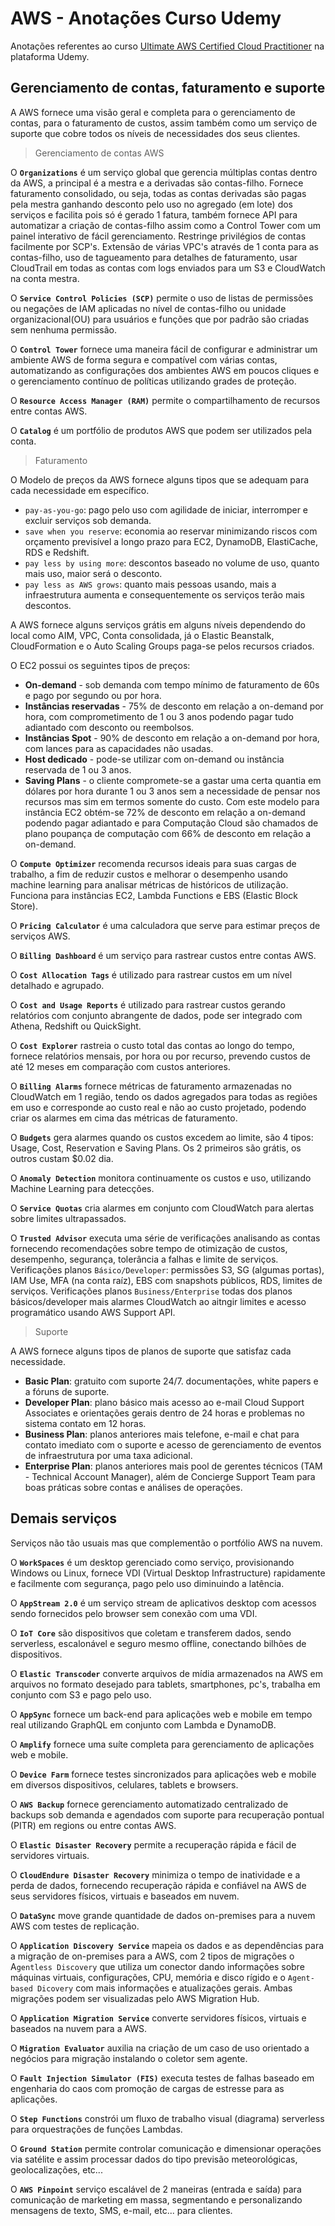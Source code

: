# AWS - Anotações Curso Udemy

Anotações referentes ao curso [Ultimate AWS Certified Cloud Practitioner](https://www.udemy.com/share/103a093@qP42hME1G1UUc8yWpjZ5Y-ClltzgbSLLCtxkCYFIguDx8A6K8ydl8WaA_ZRyD7B2/) na plataforma Udemy.

## Gerenciamento de contas, faturamento e suporte

A AWS fornece uma visão geral e completa para o gerenciamento de contas, para o faturamento de custos, assim também como um serviço de suporte que cobre todos os níveis de necessidades dos seus clientes.

> Gerenciamento de contas AWS

O **`Organizations`** é um serviço global que gerencia múltiplas contas dentro da AWS, a principal é a mestra e a derivadas são contas-filho. Fornece faturamento consolidado, ou seja, todas as contas derivadas são pagas pela mestra ganhando desconto pelo uso no agregado (em lote) dos serviços e facilita pois só é gerado 1 fatura, também fornece API para automatizar a criação de contas-filho assim como a Control Tower com um painel interativo de fácil gerenciamento. Restringe privilégios de contas facilmente por SCP's. Extensão de várias VPC's através de 1 conta para as contas-filho, uso de tagueamento para detalhes de faturamento, usar CloudTrail em todas as contas com logs enviados para um S3 e CloudWatch na conta mestra.

O **`Service Control Policies (SCP)`** permite o uso de listas de permissões ou negações de IAM aplicadas no nível de contas-filho ou unidade organizacional(OU) para usuários e funções que por padrão são criadas sem nenhuma permissão.

O **`Control Tower`** fornece uma maneira fácil de configurar e administrar um ambiente AWS de forma segura e compatível com várias contas, automatizando as configurações dos ambientes AWS em poucos cliques e o gerenciamento contínuo de políticas utilizando grades de proteção.

O **`Resource Access Manager (RAM)`** permite o compartilhamento de recursos entre contas AWS.

O **`Catalog`** é um portfólio de produtos AWS que podem ser utilizados pela conta.

> Faturamento

O Modelo de preços da AWS fornece alguns tipos que se adequam para cada necessidade em específico. 

- `pay-as-you-go`: pago pelo uso com agilidade de iniciar, interromper e excluir serviços sob demanda.
- `save when you reserve`: economia ao reservar minimizando riscos com orçamento previsível a longo prazo para EC2, DynamoDB, ElastiCache, RDS e Redshift.
- `pay less by using more`: descontos baseado no volume de uso, quanto mais uso, maior será o desconto.
- `pay less as AWS grows`: quanto mais pessoas usando, mais a infraestrutura aumenta e consequentemente os serviços terão mais descontos.

A AWS fornece alguns serviços grátis em alguns níveis dependendo do local como AIM, VPC, Conta consolidada, já o Elastic Beanstalk, CloudFormation e o Auto Scaling Groups paga-se pelos recursos criados.

O EC2 possui os seguintes tipos de preços: 

- **On-demand** - sob demanda com tempo mínimo de faturamento de 60s e pago por segundo ou por hora. 
- **Instâncias reservadas** - 75% de desconto em relação a on-demand por hora, com comprometimento de 1 ou 3 anos podendo pagar tudo adiantado com desconto ou reembolsos. 
- **Instâncias Spot** - 90% de desconto em relação a on-demand por hora, com lances para as capacidades não usadas.
- **Host dedicado** - pode-se utilizar com on-demand ou instância reservada de 1 ou 3 anos.
- **Saving Plans** - o cliente compromete-se a gastar uma certa quantia em dólares por hora durante 1 ou 3 anos sem a necessidade de pensar nos recursos mas sim em termos somente do custo. Com este modelo para instância EC2 obtém-se 72% de desconto em relação a on-demand podendo pagar adiantado e para Computação Cloud são chamados de plano poupança de computação com 66% de desconto em relação a on-demand.

O **`Compute Optimizer`** recomenda recursos ideais para suas cargas de trabalho, a fim de reduzir custos e melhorar o desempenho usando machine learning para analisar métricas de históricos de utilização. Funciona para instâncias EC2, Lambda Functions e EBS (Elastic Block Store). 

O **`Pricing Calculator`** é uma calculadora que serve para estimar preços de serviços AWS.

O **`Billing Dashboard`** é um serviço para rastrear custos entre contas AWS.

O **`Cost Allocation Tags`** é utilizado para rastrear custos em um nível detalhado e agrupado.

O **`Cost and Usage Reports`** é utilizado para rastrear custos gerando relatórios com conjunto abrangente de dados, pode ser integrado com Athena, Redshift ou QuickSight.

O **`Cost Explorer`** rastreia o custo total das contas ao longo do tempo, fornece relatórios mensais, por hora ou por recurso, prevendo custos de até 12 meses em comparação com custos anteriores.

O **`Billing Alarms`** fornece métricas de faturamento armazenadas no CloudWatch em 1 região, tendo os dados agregados para todas as regiões em uso e corresponde ao custo real e não ao custo projetado, podendo criar os alarmes em cima das métricas de faturamento.

O **`Budgets`** gera alarmes quando os custos excedem ao limite, são 4 tipos: Usage, Cost, Reservation e Saving Plans. Os 2 primeiros são grátis, os outros custam $0.02 dia.

O **`Anomaly Detection`** monitora continuamente os custos e uso, utilizando Machine Learning para detecções.

O **`Service Quotas`** cria alarmes em conjunto com CloudWatch para alertas sobre limites ultrapassados.

O **`Trusted Advisor`** executa uma série de verificações analisando as contas fornecendo recomendações sobre tempo de otimização de custos, desempenho, segurança, tolerância a falhas e limite de serviços. Verificações planos `Básico/Developer`: permissões S3, SG (algumas portas), IAM Use, MFA (na conta raíz), EBS com snapshots públicos, RDS, limites de serviços. Verificações planos `Business/Enterprise` todas dos planos básicos/developer mais alarmes CloudWatch ao aitngir limites e acesso programático usando AWS Support API.

> Suporte

A AWS fornece alguns tipos de planos de suporte que satisfaz cada necessidade.

- **Basic Plan**: gratuito com suporte 24/7. documentações, white papers e a fóruns de suporte.
- **Developer Plan**: plano básico mais acesso ao e-mail Cloud Support Associates e orientações gerais dentro de 24 horas e problemas no sistema contato em 12 horas.
- **Business Plan**: planos anteriores mais telefone, e-mail e chat para contato imediato com o suporte e acesso de gerenciamento de eventos de infraestrutura por uma taxa adicional.
- **Enterprise Plan**: planos anteriores mais pool de gerentes técnicos (TAM - Technical Account Manager), além de Concierge Support Team para boas práticas sobre contas e análises de operações.

## Demais serviços

Serviços não tão usuais mas que complementão o portfólio AWS na nuvem.

O **`WorkSpaces`**  é um desktop gerenciado como serviço, provisionando Windows ou Linux, fornece VDI (Virtual Desktop Infrastructure) rapidamente e facilmente com segurança, pago pelo uso diminuindo a latência.

O **`AppStream 2.0`** é um serviço stream de aplicativos desktop com acessos sendo fornecidos pelo browser sem conexão com uma VDI.

O **`IoT Core`** são dispositivos que coletam e transferem dados, sendo serverless, escalonável e seguro mesmo offline, conectando bilhões de dispositivos.

O **`Elastic Transcoder`** converte arquivos de mídia armazenados na AWS em arquivos no formato desejado para tablets, smartphones, pc's, trabalha em conjunto com S3 e pago pelo uso.

O **`AppSync`** fornece um back-end para aplicações web e mobile em tempo real utilizando GraphQL em conjunto com Lambda e DynamoDB.

O **`Amplify`** fornece uma suíte completa para gerenciamento de aplicações web e mobile.

O **`Device Farm`** fornece testes sincronizados para aplicações web e mobile em diversos dispositivos, celulares, tablets e browsers.

O **`AWS Backup`** fornece gerenciamento automatizado centralizado de backups sob demanda e agendados com suporte para recuperação pontual (PITR) em regions ou entre contas AWS.

O **`Elastic Disaster Recovery`** permite a recuperação rápida e fácil de servidores virtuais.

O **`CloudEndure Disaster Recovery`** minimiza o tempo de inatividade e a perda de dados, fornecendo recuperação rápida e confiável na AWS de seus servidores físicos, virtuais e baseados em nuvem.

O **`DataSync`** move grande quantidade de dados on-premises para a nuvem AWS com testes de replicação.

O **`Application Discovery Service`** mapeia os dados e as dependências para a migração de on-premises para a AWS, com 2 tipos de migrações o A`gentless Discovery` que utiliza um conector dando informações sobre máquinas virtuais, configurações, CPU, memória e disco rígido e o `Agent-based Dicovery` com mais informações e atualizações gerais. Ambas migrações podem ser visualizadas pelo AWS Migration Hub.

O **`Application Migration Service`** converte servidores físicos, virtuais e baseados na nuvem para a AWS.

O **`Migration Evaluator`** auxilia na criação de um caso de uso orientado a negócios para migração instalando o coletor sem agente.

O **`Fault Injection Simulator (FIS)`** executa testes de falhas baseado em engenharia do caos com promoção de cargas de estresse para as aplicações.

O **`Step Functions`** constrói um fluxo de trabalho visual (diagrama) serverless para orquestrações de funções Lambdas.

O **`Ground Station`** permite controlar comunicação e dimensionar operações via satélite e assim processar dados do tipo previsão meteorológicas, geolocalizações, etc...

O **`AWS Pinpoint`** serviço escalável de 2 maneiras (entrada e saída) para comunicação de marketing em massa, segmentando e personalizando mensagens de texto, SMS, e-mail, etc... para clientes.